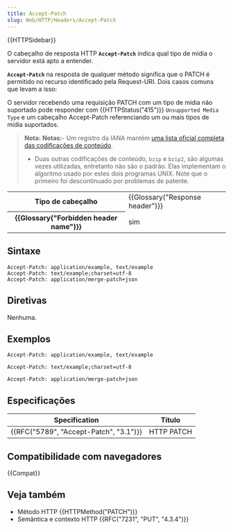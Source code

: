 ```yaml
---
title: Accept-Patch
slug: Web/HTTP/Headers/Accept-Patch
---
```


{{HTTPSidebar}}

O cabeçalho de resposta HTTP **`Accept-Patch`** indica qual tipo de mídia o servidor está apto a entender.

**`Accept-Patch`** na resposta de qualquer método significa que o PATCH é permitido no recurso identificado pela Request-URI. Dois casos comuns que levam a isso:

O servidor recebendo uma requisição PATCH com um tipo de mídia não suportado pode responder com {{HTTPStatus("415")}} `Unsupported Media Type` e um cabeçalho Accept-Patch referenciando um ou mais tipos de mídia suportados.

> **Nota:** **Notas:**- Um registro da IANA mantém [uma lista oficial completa das codificações de conteúdo](http://www.iana.org/assignments/http-parameters/http-parameters.xml#http-parameters-1).
>
> - Duas outras codificações de conteúdo, `bzip` e `bzip2`, são algumas vezes utilizadas, entretanto não são o padrão. Elas implementam o algoritmo usado por estes dois programas UNIX. Note que o primeiro foi descontinuado por problemas de patente.

<table class="properties">
  <tbody>
    <tr>
      <th scope="row">Tipo de cabeçalho</th>
      <td>{{Glossary("Response header")}}</td>
    </tr>
    <tr>
      <th scope="row">{{Glossary("Forbidden header name")}}</th>
      <td>sim</td>
    </tr>
  </tbody>
</table>

## Sintaxe

```
Accept-Patch: application/example, text/example
Accept-Patch: text/example;charset=utf-8
Accept-Patch: application/merge-patch+json
```

## Diretivas

Nenhuma.

## Exemplos

```
Accept-Patch: application/example, text/example

Accept-Patch: text/example;charset=utf-8

Accept-Patch: application/merge-patch+json
```

## Especificações

| Specification                          | Título     |
| -------------------------------------- | ---------- |
| {{RFC("5789", "Accept-Patch", "3.1")}} | HTTP PATCH |

## Compatibilidade com navegadores

{{Compat}}

## Veja também

- Método HTTP {{HTTPMethod("PATCH")}}
- Semântica e contexto HTTP {{RFC("7231", "PUT", "4.3.4")}}
